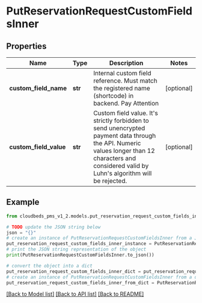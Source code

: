 # PutReservationRequestCustomFieldsInner


## Properties

Name | Type | Description | Notes
------------ | ------------- | ------------- | -------------
**custom_field_name** | **str** | Internal custom field reference. Must match the registered name (shortcode) in backend. Pay Attention | [optional] 
**custom_field_value** | **str** | Custom field value. It&#39;s strictly forbidden to send unencrypted payment data through the API. Numeric values longer than 12 characters and considered valid by Luhn&#39;s algorithm will be rejected. | [optional] 

## Example

```python
from cloudbeds_pms_v1_2.models.put_reservation_request_custom_fields_inner import PutReservationRequestCustomFieldsInner

# TODO update the JSON string below
json = "{}"
# create an instance of PutReservationRequestCustomFieldsInner from a JSON string
put_reservation_request_custom_fields_inner_instance = PutReservationRequestCustomFieldsInner.from_json(json)
# print the JSON string representation of the object
print(PutReservationRequestCustomFieldsInner.to_json())

# convert the object into a dict
put_reservation_request_custom_fields_inner_dict = put_reservation_request_custom_fields_inner_instance.to_dict()
# create an instance of PutReservationRequestCustomFieldsInner from a dict
put_reservation_request_custom_fields_inner_from_dict = PutReservationRequestCustomFieldsInner.from_dict(put_reservation_request_custom_fields_inner_dict)
```
[[Back to Model list]](../README.md#documentation-for-models) [[Back to API list]](../README.md#documentation-for-api-endpoints) [[Back to README]](../README.md)


